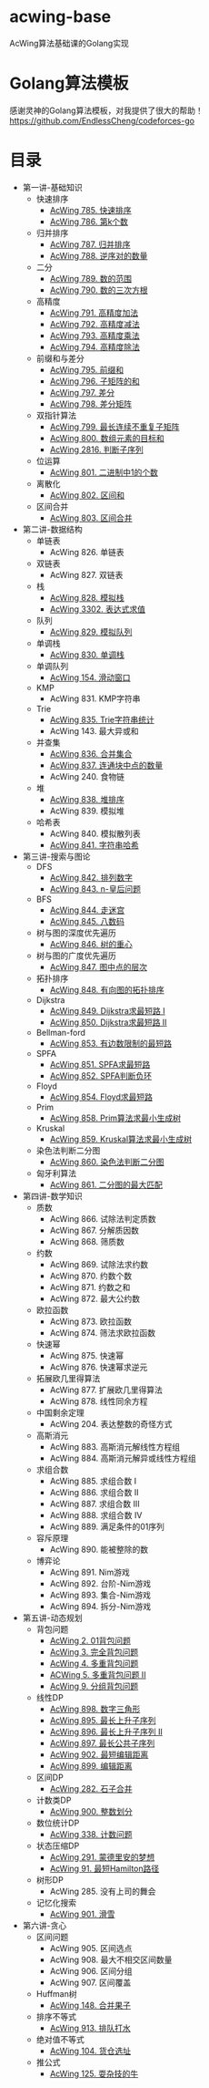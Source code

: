 # acwing-base
AcWing算法基础课的Golang实现

# Golang算法模板
感谢灵神的Golang算法模板，对我提供了很大的帮助！   
https://github.com/EndlessCheng/codeforces-go

# 目录
- 第一讲-基础知识
  - 快速排序
    - [AcWing 785. 快速排序](./chapter1/acwing785.go)
    - [AcWing 786. 第k个数](./chapter1/acwing786.go)
  - 归并排序
    - [AcWing 787. 归并排序](./chapter1/acwing787.go)
    - [AcWing 788. 逆序对的数量](./chapter1/acwing788.go)
  - 二分
    - [AcWing 789. 数的范围](./chapter1/acwing789.go)
    - [AcWing 790. 数的三次方根](./chapter1/acwing790.go)
  - 高精度
    - [AcWing 791. 高精度加法](./chapter1/acwing791.go)
    - [AcWing 792. 高精度减法](./chapter1/acwing792.go)
    - [AcWing 793. 高精度乘法](./chapter1/acwing793.go)
    - [AcWing 794. 高精度除法](./chapter1/acwing794.go)
  - 前缀和与差分
    - [AcWing 795. 前缀和](./chapter1/acwing795.go)
    - [AcWing 796. 子矩阵的和](./chapter1/acwing796.go)
    - [AcWing 797. 差分](./chapter1/acwing797.go)
    - [AcWing 798. 差分矩阵](./chapter1/acwing798.go)
  - 双指针算法
    - [AcWing 799. 最长连续不重复子矩阵](./chapter1/acwing799.go)
    - [AcWing 800. 数组元素的目标和](./chapter1/acwing800.go)
    - [AcWing 2816. 判断子序列](./chapter1/acwing2816.go)
  - 位运算
    - [AcWing 801. 二进制中1的个数](./chapter1/acwing801.go)
  - 离散化
    - [AcWing 802. 区间和](./chapter1/acwing802.go)
  - 区间合并
    - [AcWing 803. 区间合并](./chapter1/acwing803.go)
- 第二讲-数据结构
  - 单链表
    - AcWing 826. 单链表
  - 双链表
    - AcWing 827. 双链表
  - 栈
    - [AcWing 828. 模拟栈](./chapter2/acwing828.go)
    - [AcWing 3302. 表达式求值](./chapter2/acwing3302.go)
  - 队列
    - [AcWing 829. 模拟队列](./chapter2/acwing829.go)
  - 单调栈
    - [AcWing 830. 单调栈](./chapter2/acwing830.go)
  - 单调队列
    - [AcWing 154. 滑动窗口](./chapter2/acwing154.go)
  - KMP
    - AcWing 831. KMP字符串
  - Trie
    - [AcWing 835. Trie字符串统计](./chapter2/acwing835.go)
    - AcWing 143. 最大异或和
  - 并查集
    - [AcWing 836. 合并集合](./chapter2/acwing836.go)
    - [AcWing 837. 连通块中点的数量](./chapter2/acwing837.go)
    - AcWing 240. 食物链
  - 堆
    - [AcWing 838. 堆排序](./chapter2/acwing838.go)
    - AcWing 839. 模拟堆
  - 哈希表
    - AcWing 840. 模拟散列表
    - [AcWing 841. 字符串哈希](./chapter2/acwing841.go)
- 第三讲-搜索与图论
  - DFS
    - [AcWing 842. 排列数字](./chapter3/acwing842.go)
    - [AcWing 843. n-皇后问题](./chapter3/acwing843.go)
  - BFS
    - [AcWing 844. 走迷宫](./chapter3/acwing844.go)
    - [AcWing 845. 八数码](./chapter3/acwing845.go)
  - 树与图的深度优先遍历
    - [AcWing 846. 树的重心](./chapter3/acwing846.go)
  - 树与图的广度优先遍历
    - [AcWing 847. 图中点的层次](./chapter3/acwing847.go)
  - 拓扑排序
    - [AcWing 848. 有向图的拓扑排序](./chapter3/acwing848.go)
  - Dijkstra
    - [AcWing 849. Dijkstra求最短路 I](./chapter3/acwing849.go)
    - [AcWing 850. Dijkstra求最短路 II](./chapter3/acwing850.go)
  - Bellman-ford
    - [AcWing 853. 有边数限制的最短路](./chapter3/acwing853.go)
  - SPFA
    - [AcWing 851. SPFA求最短路](./chapter3/acwing851.go)
    - [AcWing 852. SPFA判断负环](./chapter3/acwing852.go)
  - Floyd
    - [AcWing 854. Floyd求最短路](./chapter3/acwing854.go)
  - Prim
    - [AcWing 858. Prim算法求最小生成树](./chapter3/acwing858.go)
  - Kruskal
    - [AcWing 859. Kruskal算法求最小生成树](./chapter3/acwing859.go)
  - 染色法判断二分图
    - [AcWing 860. 染色法判断二分图](./chapter3/acwing860.go)
  - 匈牙利算法
    - [AcWing 861. 二分图的最大匹配](./chapter3/acwing861.go)
- 第四讲-数学知识
  - 质数
    - AcWing 866. 试除法判定质数
    - AcWing 867. 分解质因数
    - AcWing 868. 筛质数
  - 约数
    - AcWing 869. 试除法求约数
    - AcWing 870. 约数个数
    - AcWing 871. 约数之和
    - AcWing 872. 最大公约数
  - 欧拉函数
    - AcWing 873. 欧拉函数
    - AcWing 874. 筛法求欧拉函数
  - 快速幂
    - AcWing 875. 快速幂
    - AcWing 876. 快速幂求逆元
  - 拓展欧几里得算法
    - AcWing 877. 扩展欧几里得算法
    - AcWing 878. 线性同余方程
  - 中国剩余定理
    - AcWing 204. 表达整数的奇怪方式
  - 高斯消元
    - AcWing 883. 高斯消元解线性方程组
    - AcWing 884. 高斯消元解异或线性方程组
  - 求组合数
    - AcWing 885. 求组合数 I
    - AcWing 886. 求组合数 II
    - AcWing 887. 求组合数 III
    - AcWing 888. 求组合数 IV
    - AcWing 889. 满足条件的01序列
  - 容斥原理
    - AcWing 890. 能被整除的数
  - 博弈论
    - AcWing 891. Nim游戏
    - AcWing 892. 台阶-Nim游戏
    - AcWing 893. 集合-Nim游戏
    - AcWing 894. 拆分-Nim游戏
- 第五讲-动态规划
  - 背包问题
    - [AcWing 2. 01背包问题](./chapter5/acwing2.go)
    - [AcWing 3. 完全背包问题](./chapter5/acwing3.go)
    - [AcWing 4. 多重背包问题](./chapter5/acwing4.go)
    - [ACWing 5. 多重背包问题 II](./chapter5/acwing5.go)
    - [AcWing 9. 分组背包问题](./chapter5/acwing9.go)
  - 线性DP
    - [AcWing 898. 数字三角形](./chapter5/acwing898.go)
    - [AcWing 895. 最长上升子序列](./chapter5/acwing895.go)
    - [AcWing 896. 最长上升子序列 II](./chapter5/acwing896.go)
    - [AcWing 897. 最长公共子序列](./chapter5/acwing897.go)
    - [AcWing 902. 最短编辑距离](./chapter5/acwing902.go)
    - [AcWing 899. 编辑距离](./chapter5/acwing899.go)
  - 区间DP
    - [AcWing 282. 石子合并](./chapter5/acwing282.go)
  - 计数类DP
    - [AcWing 900. 整数划分](./chapter5/acwing900.go)
  - 数位统计DP
    - [AcWing 338. 计数问题](./chapter5/acwing338.go)
  - 状态压缩DP
    - [AcWing 291. 蒙德里安的梦想](./chapter5/acwing291.go)
    - [AcWing 91. 最短Hamilton路径](./chapter5/acwing91.go)
  - 树形DP
    - AcWing 285. 没有上司的舞会
  - 记忆化搜索
    - [AcWing 901. 滑雪](./chapter5/acwing901.go)
- 第六讲-贪心
  - 区间问题
    - AcWing 905. 区间选点
    - AcWing 908. 最大不相交区间数量
    - AcWing 906. 区间分组
    - AcWing 907. 区间覆盖
  - Huffman树
    - [AcWing 148. 合并果子](./chapter6/acwing148.go)
  - 排序不等式
    - [AcWing 913. 排队打水](./chapter6/acwing913.go)
  - 绝对值不等式
    - [AcWing 104. 货仓选址](./chapter6/./acwing104.go)
  - 推公式
    - [AcWing 125. 耍杂技的牛](./chapter6/acwing125.go)